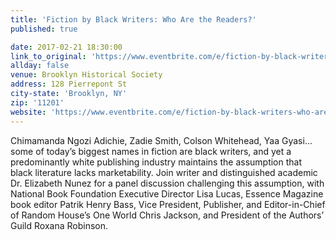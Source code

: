 ```yaml
---
title: 'Fiction by Black Writers: Who Are the Readers?'
published: true

date: 2017-02-21 18:30:00
link_to_original: 'https://www.eventbrite.com/e/fiction-by-black-writers-who-are-the-readers-tickets-29534291862'
allday: false
venue: Brooklyn Historical Society
address: 128 Pierrepont St
city-state: 'Brooklyn, NY'
zip: '11201'
website: 'https://www.eventbrite.com/e/fiction-by-black-writers-who-are-the-readers-tickets-29534291862'
---
```



Chimamanda Ngozi Adichie, Zadie Smith, Colson Whitehead, Yaa Gyasi…some of today’s biggest names in fiction are black writers, and yet a predominantly white publishing industry maintains the assumption that black literature lacks marketability. Join writer and distinguished academic Dr. Elizabeth Nunez for a panel discussion challenging this assumption, with National Book Foundation Executive Director Lisa Lucas, Essence Magazine book editor Patrik Henry Bass, Vice President, Publisher, and Editor-in-Chief of Random House’s One World Chris Jackson, and President of the Authors’ Guild Roxana Robinson.